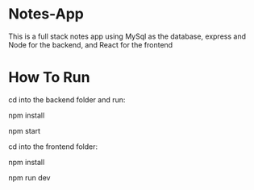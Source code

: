 # Notes-App
This is a full stack notes app using MySql as the database, express and Node for the backend, and React for the frontend

# How To Run
cd into the backend folder and run:

npm install

npm start

cd into the frontend folder:

npm install

npm run dev
